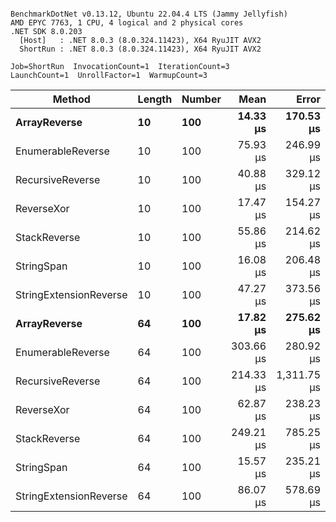 ```

BenchmarkDotNet v0.13.12, Ubuntu 22.04.4 LTS (Jammy Jellyfish)
AMD EPYC 7763, 1 CPU, 4 logical and 2 physical cores
.NET SDK 8.0.203
  [Host]   : .NET 8.0.3 (8.0.324.11423), X64 RyuJIT AVX2
  ShortRun : .NET 8.0.3 (8.0.324.11423), X64 RyuJIT AVX2

Job=ShortRun  InvocationCount=1  IterationCount=3  
LaunchCount=1  UnrollFactor=1  WarmupCount=3  

```
| Method                 | Length | Number | Mean      | Error       | StdDev    | Median     | Min        | Max       | Allocated |
|----------------------- |------- |------- |----------:|------------:|----------:|-----------:|-----------:|----------:|----------:|
| **ArrayReverse**           | **10**     | **100**    |  **14.33 μs** |   **170.53 μs** |  **9.347 μs** |  **10.599 μs** |   **7.424 μs** |  **24.97 μs** |  **10.09 KB** |
| EnumerableReverse      | 10     | 100    |  75.93 μs |   246.99 μs | 13.538 μs |  70.251 μs |  66.153 μs |  91.38 μs |  25.72 KB |
| RecursiveReverse       | 10     | 100    |  40.88 μs |   329.12 μs | 18.040 μs |  36.700 μs |  25.298 μs |  60.64 μs |  56.97 KB |
| ReverseXor             | 10     | 100    |  17.47 μs |   154.27 μs |  8.456 μs |  14.848 μs |  10.640 μs |  26.93 μs |  10.09 KB |
| StackReverse           | 10     | 100    |  55.86 μs |   214.62 μs | 11.764 μs |  54.032 μs |  45.115 μs |  68.43 μs |  31.19 KB |
| StringSpan             | 10     | 100    |  16.08 μs |   206.48 μs | 11.318 μs |   9.709 μs |   9.379 μs |  29.14 μs |   5.41 KB |
| StringExtensionReverse | 10     | 100    |  47.27 μs |   373.56 μs | 20.476 μs |  43.752 μs |  28.785 μs |  69.28 μs |  28.84 KB |
| **ArrayReverse**           | **64**     | **100**    |  **17.82 μs** |   **275.62 μs** | **15.108 μs** |   **9.317 μs** |   **8.886 μs** |  **35.27 μs** |  **30.41 KB** |
| EnumerableReverse      | 64     | 100    | 303.66 μs |   280.92 μs | 15.398 μs | 302.036 μs | 289.132 μs | 319.80 μs |  59.31 KB |
| RecursiveReverse       | 64     | 100    | 214.33 μs | 1,311.75 μs | 71.901 μs | 173.415 μs | 172.232 μs | 297.36 μs | 710.88 KB |
| ReverseXor             | 64     | 100    |  62.87 μs |   238.23 μs | 13.058 μs |  60.673 μs |  51.045 μs |  76.88 μs |  30.41 KB |
| StackReverse           | 64     | 100    | 249.21 μs |   785.25 μs | 43.042 μs | 238.387 μs | 212.619 μs | 296.64 μs |  88.22 KB |
| StringSpan             | 64     | 100    |  15.57 μs |   235.21 μs | 12.893 μs |   8.135 μs |   8.115 μs |  30.46 μs |  15.56 KB |
| StringExtensionReverse | 64     | 100    |  86.07 μs |   578.69 μs | 31.720 μs |  68.599 μs |  66.935 μs | 122.69 μs |  68.69 KB |
